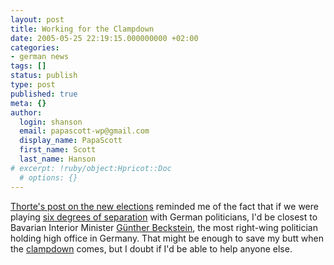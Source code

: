 ```yaml
---
layout: post
title: Working for the Clampdown
date: 2005-05-25 22:19:15.000000000 +02:00
categories:
- german news
tags: []
status: publish
type: post
published: true
meta: {}
author:
  login: shanson
  email: papascott-wp@gmail.com
  display_name: PapaScott
  first_name: Scott
  last_name: Hanson
# excerpt: !ruby/object:Hpricot::Doc
  # options: {}
---
```

<p><a href="http://ameisendorf.de/index.php?itemid=326" title="ameisendorf.de: Das Jammern hat sich gelohnt">Thorte's post on the new elections</a> reminded me of the fact that if we were playing <a href="http://aries.mos.org/sixdegrees/">six degrees of separation</a> with German politicians, I'd be closest to Bavarian Interior Minister <a href="http://de.wikipedia.org/wiki/G%C3%BCnther_Beckstein">G&uuml;nther Beckstein</a>, the most right-wing politician holding high office in Germany. That might be enough to save my butt when the <a href="http://www.plyrics.com/lyrics/theclash/clampdown.html">clampdown</a> comes, but I doubt if I'd be able to help anyone else.</p>
